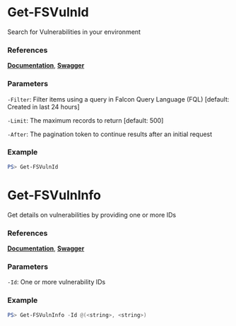 # Get-FSVulnId
Search for Vulnerabilities in your environment

### References
**[Documentation](https://falcon.crowdstrike.com/support/documentation/98/spotlight-apis#find-vulnerabilities)**, **[Swagger](https://assets.falcon.crowdstrike.com/support/api/swagger.html#/spotlight-vulnerabilities/queryVulnerabilities)**

### Parameters

`-Filter`: Filter items using a query in Falcon Query Language (FQL) [default: Created in last 24 hours]

`-Limit`: The maximum records to return [default: 500]

`-After`: The pagination token to continue results after an initial request

### Example
```powershell
PS> Get-FSVulnId
```

# Get-FSVulnInfo
Get details on vulnerabilities by providing one or more IDs

### References
**[Documentation](https://falcon.crowdstrike.com/support/documentation/98/spotlight-apis#find-vulnerabilities)**, **[Swagger](https://assets.falcon.crowdstrike.com/support/api/swagger.html#/spotlight-vulnerabilities/getVulnerabilities)**

### Parameters

`-Id`: One or more vulnerability IDs

### Example
```powershell
PS> Get-FSVulnInfo -Id @(<string>, <string>)
```